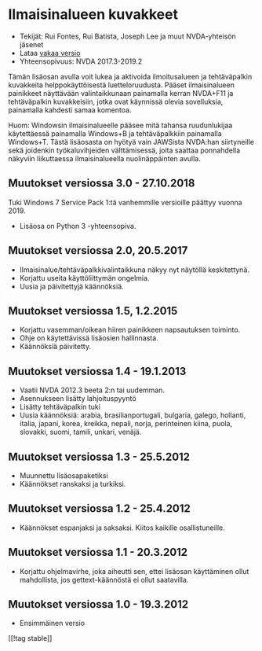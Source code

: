 # Ilmaisinalueen kuvakkeet #

*   Tekijät: Rui Fontes, Rui Batista, Joseph Lee ja muut NVDA-yhteisön
    jäsenet
*   Lataa [vakaa versio][1]
*   Yhteensopivuus: NVDA 2017.3-2019.2

Tämän lisäosan avulla voit lukea ja aktivoida ilmoitusalueen ja
tehtäväpalkin kuvakkeita helppokäyttöisestä luetteloruudusta. Pääset
ilmaisinalueen painikkeet näyttävään valintaikkunaan painamalla kerran
NVDA+F11 ja tehtäväpalkin kuvakkeisiin, jotka ovat käynnissä olevia
sovelluksia, painamalla kahdesti samaa komentoa.

Huom: Windowsin ilmaisinalueelle pääsee mitä tahansa ruudunlukijaa
käytettäessä painamalla Windows+B ja tehtäväpalkkiin painamalla
Windows+T. Tästä lisäosasta on hyötyä vain JAWSista NVDA:han siirtyneille
sekä joidenkin työkaluvihjeiden välttämisessä, joita saattaa ponnahdella
näkyviin liikuttaessa ilmaisinalueella nuolinäppäinten avulla.

## Muutokset versiossa 3.0 - 27.10.2018 ##

Tuki Windows 7 Service Pack 1:tä vanhemmille versioille päättyy vuonna 2019.

* Lisäosa on Python 3 -yhteensopiva.

## Muutokset versiossa 2.0, 20.5.2017 ##

* Ilmaisinalue/tehtäväpalkkivalintaikkuna näkyy nyt näytöllä keskitettynä.
* Korjattu useita käyttöliittymän ongelmia.
* Uusia ja päivitettyjä käännöksiä.

## Muutokset versiossa 1.5, 1.2.2015 ##

* Korjattu vasemman/oikean hiiren painikkeen napsautuksen toiminto.
* Ohje on käytettävissä lisäosien hallinnasta.
* Käännöksiä päivitetty.

## Muutokset versiossa 1.4 - 19.1.2013 ##

* Vaatii NVDA 2012.3 beeta 2:n tai uudemman.
* Asennukseen lisätty lahjoituspyyntö
* Lisätty tehtäväpalkin tuki
* Uusia käännöksiä: arabia, brasilianportugali, bulgaria, galego, hollanti,
  italia, japani, korea, kreikka, nepali, norja, perinteinen kiina, puola,
  slovakki, suomi, tamili, unkari, venäjä.

## Muutokset versiossa 1.3 - 25.5.2012 ##

* Muunnettu lisäosapaketiksi
* Käännökset ranskaksi ja turkiksi.

## Muutokset versiossa 1.2 - 25.4.2012 ##

* Käännökset espanjaksi ja saksaksi. Kiitos kaikille osallistuneille.

## Muutokset versiossa 1.1 - 20.3.2012 ##

* Korjattu ohjelmavirhe, joka aiheutti sen, ettei lisäosan käyttäminen ollut
  mahdollista, jos gettext-käännöstä ei ollut saatavilla.

## Muutokset versiossa 1.0 - 19.3.2012 ##

* Ensimmäinen versio

[[!tag stable]]

[1]: https://addons.nvda-project.org/files/get.php?file=st
